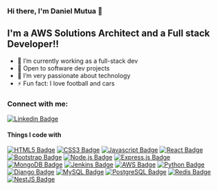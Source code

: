 ### Hi there, I'm Daniel Mutua 👋



## I'm a AWS Solutions Architect and a Full stack Developer!!

- 🌱 I’m currently working as a full-stack dev
- 🌱 Open to software dev projects
- 🌱 I’m very passionate  about technology
- ⚡ Fun fact: I love football and cars

### Connect with me:
[![Linkedin Badge](https://img.shields.io/badge/LinkedIn-0077B5?style=for-the-badge&logo=linkedin&logoColor=white)](https://www.linkedin.com/in/daniel-mutua15/) 

#### Things I code with
[![HTML5 Badge](https://img.shields.io/badge/HTML5-E34F26?style=for-the-badge&logo=html5&logoColor=white)](#)
[![CSS3 Badge](https://img.shields.io/badge/CSS3-1572B6?style=for-the-badge&logo=css3&logoColor=white)](#)
[![Javascript Badge](https://img.shields.io/badge/-Javascript-F0DB4F?style=for-the-badge&labelColor=black&logo=javascript&logoColor=F0DB4F)](#)
[![React Badge](https://img.shields.io/badge/-React-61DBFB?style=for-the-badge&labelColor=black&logo=react&logoColor=61DBFB)](#)
[![Bootstrap Badge](https://img.shields.io/badge/Bootstrap-563D7C?style=for-the-badge&logo=bootstrap&logoColor=white)](#)
[![Node.js Badge](https://img.shields.io/badge/-Node.js-3C873A?style=for-the-badge&labelColor=black&logo=node.js&logoColor=3C873A)](#)
[![Express.js Badge](https://img.shields.io/badge/Express.js-000000?style=for-the-badge&logo=express&logoColor=white)](#)
[![MongoDB Badge](https://img.shields.io/badge/MongoDB-4EA94B?style=for-the-badge&logo=mongodb&logoColor=white)](#)
[![Jenkins Badge](https://img.shields.io/badge/Jenkins-D24939?style=for-the-badge&logo=jenkins&logoColor=white)](#)
[![AWS Badge](https://img.shields.io/badge/AWS-232F3E?style=for-the-badge&logo=amazon-aws&logoColor=white)](#)
[![Python Badge](https://img.shields.io/badge/Python-3776AB?style=for-the-badge&logo=python&logoColor=white)](#)
[![Django Badge](https://img.shields.io/badge/Django-092E20?style=for-the-badge&logo=django&logoColor=white)](#)
[![MySQL Badge](https://img.shields.io/badge/MySQL-4479A1?style=for-the-badge&logo=mysql&logoColor=white)](#)
[![PostgreSQL Badge](https://img.shields.io/badge/PostgreSQL-336791?style=for-the-badge&logo=postgresql&logoColor=white)](#)
[![Redis Badge](https://img.shields.io/badge/Redis-DC382D?style=for-the-badge&logo=redis&logoColor=white)](#)
[![NestJS Badge](https://img.shields.io/badge/NestJS-E0234E?style=for-the-badge&logo=nestjs&logoColor=white)](#)


 
  

</center>










